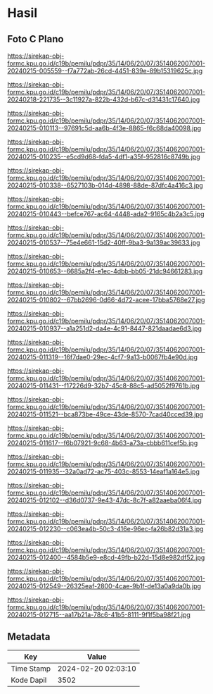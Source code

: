 # Hasil

## Foto C Plano

https://sirekap-obj-formc.kpu.go.id/c19b/pemilu/pdpr/35/14/06/20/07/3514062007001-20240215-005559--f7a772ab-26cd-4451-839e-89b15319625c.jpg

https://sirekap-obj-formc.kpu.go.id/c19b/pemilu/pdpr/35/14/06/20/07/3514062007001-20240218-221735--3c11927a-822b-432d-b67c-d31431c17640.jpg

https://sirekap-obj-formc.kpu.go.id/c19b/pemilu/pdpr/35/14/06/20/07/3514062007001-20240215-010113--97691c5d-aa6b-4f3e-8865-f6c68da40098.jpg

https://sirekap-obj-formc.kpu.go.id/c19b/pemilu/pdpr/35/14/06/20/07/3514062007001-20240215-010235--e5cd9d68-fda5-4df1-a35f-952816c8749b.jpg

https://sirekap-obj-formc.kpu.go.id/c19b/pemilu/pdpr/35/14/06/20/07/3514062007001-20240215-010338--6527103b-014d-4898-88de-87dfc4a416c3.jpg

https://sirekap-obj-formc.kpu.go.id/c19b/pemilu/pdpr/35/14/06/20/07/3514062007001-20240215-010443--befce767-ac64-4448-ada2-9165c4b2a3c5.jpg

https://sirekap-obj-formc.kpu.go.id/c19b/pemilu/pdpr/35/14/06/20/07/3514062007001-20240215-010537--75e4e661-15d2-40ff-9ba3-9a139ac39633.jpg

https://sirekap-obj-formc.kpu.go.id/c19b/pemilu/pdpr/35/14/06/20/07/3514062007001-20240215-010653--6685a2f4-e1ec-4dbb-bb05-21dc94661283.jpg

https://sirekap-obj-formc.kpu.go.id/c19b/pemilu/pdpr/35/14/06/20/07/3514062007001-20240215-010802--67bb2696-0d66-4d72-acee-17bba5768e27.jpg

https://sirekap-obj-formc.kpu.go.id/c19b/pemilu/pdpr/35/14/06/20/07/3514062007001-20240215-010937--a1a251d2-da4e-4c91-8447-821daadae6d3.jpg

https://sirekap-obj-formc.kpu.go.id/c19b/pemilu/pdpr/35/14/06/20/07/3514062007001-20240215-011319--16f7dae0-29ec-4cf7-9a13-b0067fb4e90d.jpg

https://sirekap-obj-formc.kpu.go.id/c19b/pemilu/pdpr/35/14/06/20/07/3514062007001-20240215-011431--f17226d9-32b7-45c8-88c5-ad5052f9761b.jpg

https://sirekap-obj-formc.kpu.go.id/c19b/pemilu/pdpr/35/14/06/20/07/3514062007001-20240215-011521--bca873be-49ce-43de-8570-7cad40cced39.jpg

https://sirekap-obj-formc.kpu.go.id/c19b/pemilu/pdpr/35/14/06/20/07/3514062007001-20240215-011617--f6b07921-9c68-4b63-a73a-cbbb611cef5b.jpg

https://sirekap-obj-formc.kpu.go.id/c19b/pemilu/pdpr/35/14/06/20/07/3514062007001-20240215-011935--32a0ad72-ac75-403c-8553-14eaf1a164e5.jpg

https://sirekap-obj-formc.kpu.go.id/c19b/pemilu/pdpr/35/14/06/20/07/3514062007001-20240215-012102--d36d0737-9e43-47dc-8c7f-a82aaeba06f4.jpg

https://sirekap-obj-formc.kpu.go.id/c19b/pemilu/pdpr/35/14/06/20/07/3514062007001-20240215-012230--c063ea4b-50c3-416e-96ec-fa26b82d31a3.jpg

https://sirekap-obj-formc.kpu.go.id/c19b/pemilu/pdpr/35/14/06/20/07/3514062007001-20240215-012400--4584b5e9-e8cd-49fb-b22d-15d8e982df52.jpg

https://sirekap-obj-formc.kpu.go.id/c19b/pemilu/pdpr/35/14/06/20/07/3514062007001-20240215-012549--26325eaf-2800-4cae-9b1f-de13a0a9da0b.jpg

https://sirekap-obj-formc.kpu.go.id/c19b/pemilu/pdpr/35/14/06/20/07/3514062007001-20240215-012715--aa17b21a-78c6-41b5-8111-9f1f5ba98f21.jpg


## Metadata

| Key        | Value               |
| ---------- | ------------------- |
| Time Stamp | 2024-02-20 02:03:10 |
| Kode Dapil | 3502                |



